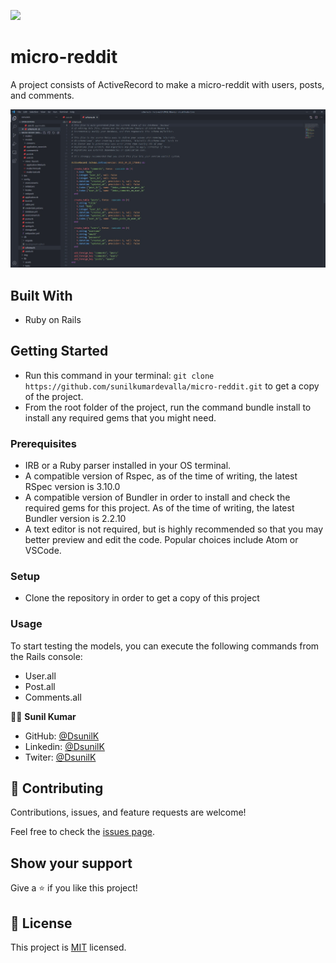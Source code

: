 ![](https://img.shields.io/badge/Microverse-blueviolet)

# micro-reddit
A project consists of ActiveRecord to make a micro-reddit with users, posts, and comments.

![screenshot](img/screenshot.jpg)


## Built With

- Ruby on Rails


## Getting Started

- Run this command in your terminal: `git clone https://github.com/sunilkumardevalla/micro-reddit.git` to get a copy of the project.
- From the root folder of the project, run the command bundle install to install any required gems that you might need.

### Prerequisites

* IRB or a Ruby parser installed in your OS terminal.
* A compatible version of Rspec, as of the time of writing, the latest RSpec version is 3.10.0
* A compatible version of Bundler in order to install and check the required gems for this project. As of the time of writing, the latest Bundler version is 2.2.10
* A text editor is not required, but is highly recommended so that you may better preview and edit the code. Popular choices include Atom or VSCode.

### Setup

* Clone the repository in order to get a copy of this project

### Usage
To start testing the models, you can execute the following commands from the Rails console:

*   User.all
*   Post.all
*   Comments.all


🧑‍💻 **Sunil Kumar**

- GitHub: [@DsunilK](https://github.com/sunilkumardevalla)
- Linkedin: [@DsunilK](https://www.linkedin.com/in/sunilkumardevalla/)
- Twiter: [@DsunilK](https://twitter.com/D_sunil_K)


## 🤝 Contributing

Contributions, issues, and feature requests are welcome!

Feel free to check the [issues page](https://github.com/sunilkumardevalla/micro-reddit/issues).


## Show your support

Give a ⭐️ if you like this project!


## 📝 License


This project is [MIT](LICENSE) licensed.